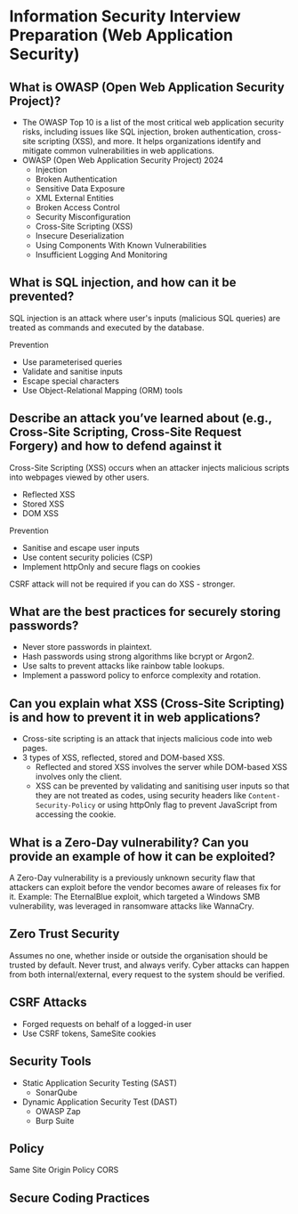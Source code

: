 # Information Security Interview Preparation (Web Application Security)

## What is OWASP (Open Web Application Security Project)?

- The OWASP Top 10 is a list of the most critical web application security risks, including issues like SQL injection, broken authentication, cross-site scripting (XSS), and more. It helps organizations identify and mitigate common vulnerabilities in web applications.
- OWASP (Open Web Application Security Project) 2024
  - Injection
  - Broken Authentication
  - Sensitive Data Exposure
  - XML External Entities
  - Broken Access Control
  - Security Misconfiguration
  - Cross-Site Scripting (XSS)
  - Insecure Deserialization
  - Using Components With Known Vulnerabilities
  - Insufficient Logging And Monitoring

## What is SQL injection, and how can it be prevented?

SQL injection is an attack where user's inputs (malicious SQL queries) are treated as commands and executed by the database.

Prevention

- Use parameterised queries
- Validate and sanitise inputs
- Escape special characters
- Use Object-Relational Mapping (ORM) tools

## Describe an attack you’ve learned about (e.g., Cross-Site Scripting, Cross-Site Request Forgery) and how to defend against it

Cross-Site Scripting (XSS) occurs when an attacker injects malicious scripts into webpages viewed by other users.

- Reflected XSS
- Stored XSS
- DOM XSS

Prevention

- Sanitise and escape user inputs
- Use content security policies (CSP)
- Implement httpOnly and secure flags on cookies

CSRF attack will not be required if you can do XSS - stronger.

## What are the best practices for securely storing passwords?

- Never store passwords in plaintext.
- Hash passwords using strong algorithms like bcrypt or Argon2.
- Use salts to prevent attacks like rainbow table lookups.
- Implement a password policy to enforce complexity and rotation.

## Can you explain what XSS (Cross-Site Scripting) is and how to prevent it in web applications?

- Cross-site scripting is an attack that injects malicious code into web pages.
- 3 types of XSS, reflected, stored and DOM-based XSS.
  - Reflected and stored XSS involves the server while DOM-based XSS involves only the client.
  - XSS can be prevented by validating and sanitising user inputs so that they are not treated as codes, using security headers like `Content-Security-Policy` or using httpOnly flag to prevent JavaScript from accessing the cookie.

## What is a Zero-Day vulnerability? Can you provide an example of how it can be exploited?

A Zero-Day vulnerability is a previously unknown security flaw that attackers can exploit before the vendor becomes aware of releases fix for it. Example: The EternalBlue exploit, which targeted a Windows SMB vulnerability, was leveraged in ransomware attacks like WannaCry.

## Zero Trust Security

Assumes no one, whether inside or outside the organisation should be trusted by default. Never trust, and always verify. Cyber attacks can happen from both internal/external, every request to the system should be verified.

## CSRF Attacks

- Forged requests on behalf of a logged-in user
- Use CSRF tokens, SameSite cookies

## Security Tools

- Static Application Security Testing (SAST)
  - SonarQube
- Dynamic Application Security Test (DAST)
  - OWASP Zap
  - Burp Suite

## Policy

Same Site Origin Policy
CORS

## Secure Coding Practices
